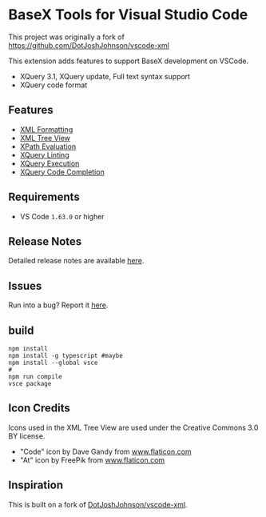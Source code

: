 # BaseX Tools for Visual Studio Code
This project was originally a fork of https://github.com/DotJoshJohnson/vscode-xml

This extension adds features to support BaseX development on VSCode.
* XQuery 3.1, XQuery update, Full text syntax support 
* XQuery code format

## Features
* [XML Formatting](https://git.quodatum.duckdns.org/apb/vscode-basex/wiki/xml-formatting)
* [XML Tree View](https://git.quodatum.duckdns.org/apb/vscode-basex/wiki/xml-tree-view)
* [XPath Evaluation](https://git.quodatum.duckdns.org/apb/vscode-basex/wiki/xpath-evaluation)
* [XQuery Linting](https://git.quodatum.duckdns.org/apb/vscode-basex/wiki/xquery-linting)
* [XQuery Execution](https://git.quodatum.duckdns.org/apb/vscode-basex/wiki/xquery-script-execution)
* [XQuery Code Completion](https://git.quodatum.duckdns.org/apb/vscode-basex/wiki/xquery-code-completion)

## Requirements
* VS Code `1.63.0` or higher

## Release Notes
Detailed release notes are available [here](https://git.quodatum.duckdns.org/apb/vscode-basex/releases).

## Issues
Run into a bug? Report it [here](https://git.quodatum.duckdns.org/apb/vscode-basex/issues).
## build

```
npm install
npm install -g typescript #maybe
npm install --global vsce
#
npm run compile
vsce package
```
## Icon Credits
Icons used in the XML Tree View are used under the Creative Commons 3.0 BY license.
* "Code" icon by Dave Gandy from www.flaticon.com
* "At" icon by FreePik from www.flaticon.com

## Inspiration

This is built on a fork of [DotJoshJohnson/vscode-xml](https://github.com/DotJoshJohnson/vscode-xml). 